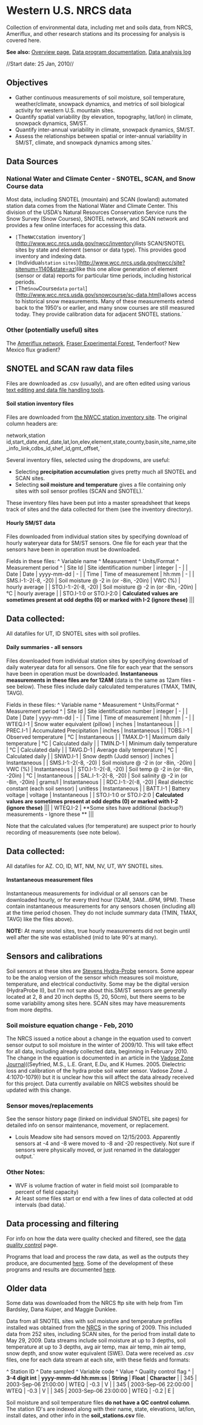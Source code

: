 # Western U.S. NRCS data

Collection of environmental data, including met and soils data, from
NRCS, Ameriflux, and other research stations and its processing for
analysis is covered here.

 **See also:** [Overview
        page](west_stationdata:overview), [Data program
        documentation](programdocs), [Data analysis
        log](analysislog_1)

//Start date: 25 Jan, 2010//

## Objectives

* Gather continuous measurements of soil moisture, soil temperature, weather/climate, snowpack dynamics, and metrics of soil biological activity for western U.S. mountain sites.
* Quantify spatial variability (by elevation, topography, lat/lon) in climate, snowpack dynamics, SM/ST.
* Quantify inter-annual variability in climate, snowpack dynamics, SM/ST.
* Assess the relationships between spatial or inter-annual variability in SM/ST, climate, and snowpack dynamics among sites.`

## Data Sources

### National Water and Climate Center - SNOTEL, SCAN, and Snow Course data

Most data, including SNOTEL (mountain) and SCAN (lowland) automated
station data comes from the National Water and Climate Center. This
division of the USDA's Natural Resources Conservation Service runs the
Snow Survey (Snow Courses), SNOTEL network, and SCAN network and
provides a few online interfaces for accessing this data.

* `[`The`NWCC`station`
`inventory`](http://www.wcc.nrcs.usda.gov/nwcc/inventory)lists SCAN/SNOTEL sites by state and element (sensor or data type). This provides good inventory and indexing data.
* `[`Individual`station`
`sites`](http://www.wcc.nrcs.usda.gov/nwcc/site?sitenum=1140&state=az)like this one allow generation of element (sensor or data) reports for particular time periods, including historical periods.
* `[`The`Snow`Course`data`
`portal`](http://www.wcc.nrcs.usda.gov/snowcourse/sc-data.html)allows access to historical snow measurements. Many of these measurements extend back to the 1950's or earlier, and many snow courses are still measured today. They provide calibration data for adjacent SNOTEL stations.`

### Other (potentially useful) sites

The [Ameriflux
network](http://public.ornl.gov/ameriflux/index.html),
[Fraser Experimental
Forest](http://www.fs.fed.us/rm/fraser/), Tenderfoot? New
Mexico flux gradient?

## SNOTEL and SCAN raw data files

Files are downloaded as .csv (usually), and are often edited using
various [text editing and data file handling
tools](procedures:programming#Text_editing_and_data_file_handling).

#### Soil station inventory files

Files are downloaded from [the NWCC station inventory
site](http://www.wcc.nrcs.usda.gov/nwcc/inventory). The
original column headers are:

network,station id,start_date,end_date,lat,lon,elev,element,state,county,basin,site_name,site_info_link,cdbs_id,shef_id,gmt_offset,`

Several inventory files, selected using the dropdowns, are useful:

- Selecting **precipitation accumulation** gives pretty much all SNOTEL and SCAN sites.
- Selecting **soil moisture and temperature** gives a file containing only sites with soil sensor profiles (SCAN and SNOTEL).`

These inventory files have been put into a master spreadsheet that keeps
track of sites and the data collected for them (see the inventory
directory).

#### Hourly SM/ST data

Files downloaded from individual station sites by specifying download of
hourly wateryear data for SM/ST sensors. One file for each year that the
sensors have been in operation must be downloaded.

Fields in these files: \^ Variable name \^ Measurement \^ Units/Format
\^ Measurement period \^ | Site Id | Site identification number |
integer | - | | Date | Date | yyyy-mm-dd | - | | Time | Time of
measurement | hh:mm | - | | SMS.I-1:-2(-8, -20) | Soil moisture @ -2 in
(or -8in, -20in) | VWC (%) | hourly average | | STO.I-1:-2(-8, -20) |
Soil moisture @ -2 in (or -8in, -20in) | °C | hourly average | |
STO.I-1:0 or STO.I-2:0 | **Calculated values are sometimes present at
odd depths (0) or marked with I-2 (ignore these)** |||

Data collected:
---------------

All datafiles for UT, ID SNOTEL sites with soil profiles.

#### Daily summaries - all sensors

Files downloaded from individual station sites by specifying download of
daily wateryear data for all sensors. One file for each year that the
sensors have been in operation must be downloaded. **Instantaneous
measurements in these files are for 12AM** (data is the same as 12am
files - see below). These files include daily calculated temperatures
(TMAX, TMIN, TAVG).

Fields in these files: \^ Variable name \^ Measurement \^ Units/Format
\^ Measurement period \^ | Site Id | Site identification number |
integer | - | | Date | Date | yyyy-mm-dd | - | | Time | Time of
measurement | hh:mm | - | | WTEQ.I-1 | Snow water equivalent (pillow) |
inches | Instantaneous | | PREC.I-1 | Accumulated Precipitation | inches
| Instantaneous | | TOBS.I-1 | Observed temperature | °C | Instantaneous
| | TMAX.D-1 | Maximum daily temperature | °C | Calculated daily | |
TMIN.D-1 | Minimum daily temperature | °C | Calculated daily | |
TAVG.D-1 | Average daily temperature | °C | Calculated daily | |
SNWD.I-1 | Snow depth (Judd sensor) | inches | Instantaneous | |
SMS.I-1:-2(-8, -20) | Soil moisture @ -2 in (or -8in, -20in) | VWC (%) |
Instantaneous | | STO.I-1:-2(-8, -20) | Soil temp @ -2 in (or -8in,
-20in) | °C | Instantaneous | | SAL.I-1:-2(-8, -20) | Soil salinity @ -2
in (or -8in, -20in) | grams/l | Instantaneous | | RDC.I-1:-2(-8, -20) |
Real dielectric constant (each soil sensor) | unitless | Instantaneous |
| BATT.I-1 | Battery voltage | voltage | Instantaneous | | STO.I-1:0 or
STO.I-2:0 | **Calculated values are sometimes present at odd depths
(0) or marked with I-2 (ignore these)** ||| | WTEQ.I-2 | **Some
sites have additional (backup?) measurements - Ignore these ** |||

Note that the calculated values (for temperature) are suspect prior to
hourly recording of measurements (see note below).

Data collected:
---------------

All datafiles for AZ. CO, ID, MT, NM, NV, UT, WY SNOTEL sites.

#### Instantaneous measurement files

Instantaneous measurements for individual or all sensors can be
downloaded hourly, or for every third hour (12AM, 3AM...6PM, 9PM). These
contain instantaneous measurements for any sensors chosen (including
all) at the time period chosen. They do not include summary data (TMIN,
TMAX, TAVG) like the files above).

 **NOTE:** At many snotel sites, true hourly measurements did not
        begin until well after the site was established (mid to late
        90's at many).

## Sensors and calibrations

Soil sensors at these sites are [Stevens
Hydra-Probe](http://www.stevenswater.com/soil_moisture_sensors/index.aspx)
sensors. Some appear to be the analog version of the sensor which
measures soil moisture, temperature, and electrical conductivity. Some
may be the digital version (HydraProbe II), but I'm not sure about
this.SM/ST sensors are generally located at 2, 8 and 20 inch depths (5,
20, 50cm), but there seems to be some variability among sites here. SCAN
sites may have measurements from more depths.

### Soil moisture equation change - Feb, 2010

The NRCS issued a notice about a change in the equation used to convert
sensor output to soil moisture in the winter of 2009/10. This will take
effect for all data, including already collected data, beginning in
February 2010. The change in the equation is documented in an article in
the [Vadose Zone
Journal](http://vzj.geoscienceworld.org/cgi/content/abstract/4/4/1070)((Seyfried,
M.S., L.E. Grant, E.Du, and K Humes. 2005. Dielectric loss and
calibration of the hydra probe soil water sensor. Vadose Zone J.
4:1070-1079)) but it is unclear how this will affect the data already
received for this project. Data currently available on NRCS websites
should be updated with this change.

### Sensor moves/replacements

See the sensor history page (linked on individual SNOTEL site pages) for
detailed info on sensor maintenance, movement, or replacement.

- Louis Meadow site had sensors moved on 12/15/2003. Apparently sensors at -4 and -8 were moved to -8 and -20 respectively. Not sure if sensors were physically moved, or just renamed in the datalogger output.`

### Other Notes:

* WVF is volume fraction of water in field moist soil (comparable to percent of field capacity)
* At least some files start or end with a few lines of data collected at odd intervals (bad data).`

## Data processing and filtering

For info on how the data were quality checked and filtered, see the
[data quality control](data_qc) page.

Programs that load and process the raw data, as well as the outputs they
produce, are documented [here](programdocs). Some of the
development of these programs and results are documented
[here](analysislog_1).

## Older data

Some data was downloaded from the NRCS ftp site with help from Tim
Bardsley, Dana Kuiper, and Maggie Dunklee.

Data from all SNOTEL sites with soil moisture and temperature profiles
installed was obtained from the
[NRCS](http://www.wcc.nrcs.usda.gov/snow/) in the spring of
2009. This included data from 252 sites, including SCAN sites, for the
period from install date to May 29, 2009. Data streams include soil
moisture at up to 3 depths, soil temperature at up to 3 depths, avg air
temp, max air temp, min air temp, snow depth, and snow water equivalent
(SWE). Data were received as .csv files, one for each data stream at
each site, with these fields and formats:

\^ Station ID \^ Date sampled \^ Variable code \^ Value \^ Quality
control flag \^ | **3-4 digit int** | **yyyy-mmm-dd hh:mm:ss** |
**String** | **Float** | **Character** | | 345 | 2003-Sep-06
21:00:00 | WTEQ | -0.3 | V | | 345 | 2003-Sep-06 22:00:00 | WTEQ | -0.3
| V | | 345 | 2003-Sep-06 23:00:00 | WTEQ | -0.2 | E |

Soil moisture and soil temperature files **do not have a QC control
column**. The station ID's are indexed along with their name, state,
elevations, lat/lon, install dates, and other info in the
**soil\_stations.csv** file.
